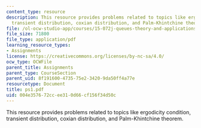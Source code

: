 ```yaml
---
content_type: resource
description: This resource provides problems related to topics like ergodicity condition,
  transient distribution, coxian distribution, and Palm-Khintchine theorem.
file: /ol-ocw-studio-app/courses/15-072j-queues-theory-and-applications-spring-2006/004e357672ccee310d66cf156f34d50c_ps1.pdf
file_size: 71800
file_type: application/pdf
learning_resource_types:
- Assignments
license: https://creativecommons.org/licenses/by-nc-sa/4.0/
ocw_type: OCWFile
parent_title: Assignments
parent_type: CourseSection
parent_uid: 8f191600-4735-75e2-3420-9da50ff4a77e
resourcetype: Document
title: ps1.pdf
uid: 004e3576-72cc-ee31-0d66-cf156f34d50c
---
```

This resource provides problems related to topics like ergodicity condition, transient distribution, coxian distribution, and Palm-Khintchine theorem.